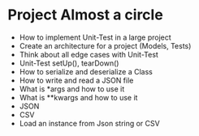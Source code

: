 # Project Almost a circle
* How to implement Unit-Test in a large project
* Create an architecture for a project (Models, Tests)
* Think about all edge cases with Unit-Test
* Unit-Test setUp(), tearDown()
* How to serialize and deserialize a Class
* How to write and read a JSON file
* What is *args and how to use it
* What is **kwargs and how to use it
* JSON
* CSV
* Load an instance from Json string or CSV
